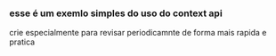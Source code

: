  ### esse é um exemlo simples do uso do context api

crie especialmente para revisar periodicamnte de forma mais rapida e pratica